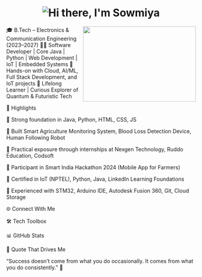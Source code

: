 <h1 align="center"> <img src="https://readme-typing-svg.demolab.com?font=Fira+Code&size=25&pause=1000&center=true&vCenter=true&color=00BFFF&width=435&lines=Hi+there%2C+I'm+Sowmiya+👩‍💻;Software+Developer+%7C+Innovator" alt="Hi there, I'm Sowmiya" /> </h1> <img align="right" width="300" height="200" src="https://media.giphy.com/media/L8K62iTDkzGX6/giphy.gif">

🎓 B.Tech – Electronics & Communication Engineering (2023–2027)
👩‍💻 Software Developer | Core Java | Python | Web Development | IoT | Embedded Systems
🚀 Hands-on with Cloud, AI/ML, Full Stack Development, and IoT projects
🌱 Lifelong Learner | Curious Explorer of Quantum & Futuristic Tech

🌟 Highlights

🔹 Strong foundation in Java, Python, HTML, CSS, JS

🔹 Built Smart Agriculture Monitoring System, Blood Loss Detection Device, Human Following Robot

🔹 Practical exposure through internships at Nexgen Technology, Ruddo Education, Codsoft

🔹 Participant in Smart India Hackathon 2024 (Mobile App for Farmers)

🔹 Certified in IoT (NPTEL), Python, Java, LinkedIn Learning Foundations

🔹 Experienced with STM32, Arduino IDE, Autodesk Fusion 360, Git, Cloud Storage

🌐 Connect With Me








🛠 Tech Toolbox






















📊 GitHub Stats






💬 Quote That Drives Me

“Success doesn’t come from what you do occasionally. It comes from what you do consistently.” 🌟
